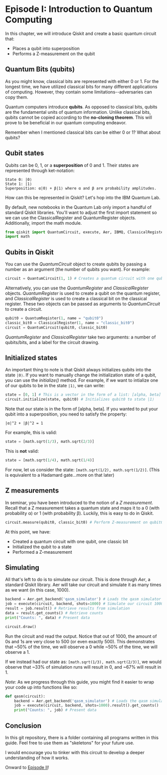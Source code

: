 # Episode I: Introduction to Quantum Computing

In this chapter, we will introduce Qiskit and create a basic quantum circuit that:
- Places a qubit into superposition
- Performs a Z-measurement on the qubit


## Quantum Bits (qubits)

As you might know, classical bits are represented with either 0 or 1. For the longest time, we have utilized classical 
bits for many different applications of computing. However, they contain some limitations--adversaries can copy them.

Quantum computers introduce **qubits**. As opposed to classical bits, qubits are the fundamental units of quantum information.
Unlike classical bits, qubits cannot be copied according to the **no-cloning theorem**. This will prove to be beneficial in our
quantum computing endeavor.

Remember when I mentioned classical bits can be either 0 or 1? What about qubits? 

## Qubit states
Qubits can be 0, 1, or a **superposition** of 0 and 1. Their states are represented through ket-notation:

```
State 0: |0⟩ 
State 1: |1⟩
Superposition: α|0⟩ + β|1⟩ where α and β are probability amplitudes. 
```
How can this be represented in Qiskit? Let's hop into the IBM Quantum Lab.

By default, new notebooks in the Quantum Lab only import a handful of standard Qiskit libraries. You'll want to adjust the first import statement so we can use the ClassicalRegister and QuantumRegister objects. Additionally, import the math module. 

```python
from qiskit import QuantumCircuit, execute, Aer, IBMQ, ClassicalRegister, QuantumRegister
import math
```

## Qubits in Qiskit
You can use the *QuantumCircuit* object to create qubits by passing a number as an argument (the number of qubits you want).
For example:

```python
circuit = QuantumCircuit(1, 1) # Creates a quantum circuit with one qubit, one classic bit
```

Alternatively, you can use the *QuantumRegister* and *ClassicalRegister* objects. *QuantumRegister* is used to create a qubit on the quantum register, and *ClassicalRegister* is used to create a classical bit on the classical register. These two objects can be passed as arguments to *QuantumCircuit* to create a circuit.

```python
qubit0 = QuantumRegister(1, name = "qubit0")
classic_bit0 = ClassicalRegister(1, name = "classic_bit0")
circuit = QuantumCircuit(qubit0, classic_bit0)
```
*QuantumRegister* and *ClassicalRegister* take two arguments: a number of qubits/bits, and a label for the circuit drawing.

## Initialized states
An important thing to note is that Qiskit always initializes qubits into the state `|0⟩`. If you want to manually change the initialization state of a qubit, you can use the *initialize()* method. For example, if we want to intialize one of our qubits to be in the state `|1⟩`, we can write:

```python
state = [0, 1] # This is a vector in the form of a list: [alpha, beta]
circuit.initialize(state, qubit0) # Initializes qubit0 to state |1⟩
```

Note that our state is in the form of [alpha, beta]. If you wanted to put your qubit into a superposition, you need to satisfy the property:

```
|α|^2 + |β|^2 = 1
```

For example, this is valid:
```python
state = [math.sqrt(1/3), math.sqrt(2/3)]
```

This is **not** valid:
```python
state = [math.sqrt(1/4), math.sqrt(1/4)]
```
For now, let us consider the state: `[math.sqrt(1/2), math.sqrt(1/2)]`. (This is equivalent to a Hadamard gate...more on that later)

## Z measurements
In seminar, you have been introduced to the notion of a *Z measurement*. Recall that a Z measurement takes a quantum state and maps it to a 0 (with probability α) or 1 (with probability β). Luckily, this is easy to do in Qiskit.

```python
circuit.measure(qubit0, classic_bit0) # Perform Z-measurement on qubit0
```

At this point, we have:
- Created a quantum circuit with one qubit, one classic bit
- Initialized the qubit to a state
- Performed a Z-measurement

## Simulating

All that's left to do is to simulate our circuit. This is done through *Aer*, a standard Qiskit library. Aer will take our circuit and simulate it as many times as we want (in this case, 1000). 

```python
backend = Aer.get_backend('qasm_simulator') # Loads the qasm simulator
job = execute(circuit, backend, shots=1000) # Simulate our circuit 1000 times
result = job.result() # Retrieve results from simulation
data = result.get_counts() # Retrieve counts
print("Counts: ", data) # Present data

circuit.draw()
```

Run the circuit and read the output. Notice that out of 1000, the amount of 0s and 1s are very close to 500 (or even exactly 500). This demonstrates that ~50% of the time, we will observe a 0 while ~50% of the time, we will observe a 1.

If we instead had our state as: `[math.sqrt(1/3), math.sqrt(2/3)]`, we would observe that ~33% of simulation runs will result in 0, and ~67% will result in 1.

*Note*: As we progress through this guide, you might find it easier to wrap your code up into functions like so:

```python
def qasm(circuit):
    backend = Aer.get_backend('qasm_simulator') # Loads the qasm simulator
    job = execute(circuit, backend, shots=1000).result().get_counts()
    print("Counts: ", job) # Present data
```

## Conclusion
In this git repository, there is a folder containing all programs written in this guide. Feel free to use them as "skeletons" for your future use.

I would encourage you to tinker with this circuit to develop a deeper understanding of how it works.

Onward to [Episode II](https://kevinfreyberg.github.io/Qiskit-Crash-Course/seminar-2/)!
















